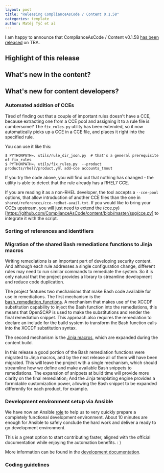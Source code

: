 ```yaml
---
layout: post
title: "Releasing ComplianceAsCode / Content 0.1.58"
categories: template
author: Matěj Týč et al
---
```


I am happy to announce that ComplianceAsCode / Content v0.1.58 [has been released](https://github.com/ComplianceAsCode/content/releases/tag/v0.1.58) on TBA.

## Highlight of this release

## What's new in the content?

## What's new for content developers?


### Automated addition of CCEs

Tired of finding out that a couple of important rules doesn't have a CCE, because extracting one from a CCE pool and assigning it to a rule file is cumbersome?
The `fix_rules.py` utility has been extended, so it now automatically picks up a CCE in a CCE file, and places it right into the specified rule.

You can use it like this:

```
$ PYTHONPATH=. utils/rule_dir_json.py  # that's a general prerequisite of fix_rules
$ PYTHONPATH=. utils/fix_rules.py  --product products/rhel7/product.yml add-cce accounts_tmout 
``` 

If you try the code above, you will find out that nothing has changed - the utility is able to detect that the rule already has a RHEL7 CCE.

If you are reading it as a non-RHEL developer, the tool accepts a `--cce-pool` options, that allow introduction of another CCE files than the one in `shared/references/cce-redhat-avail.txt`.
If you would like to bring your CCEs upstream, you will just need to extend the (cce.py)[https://github.com/ComplianceAsCode/content/blob/master/ssg/cce.py] to integrate it with the script.


### Sorting of references and identifiers

### Migration of the shared Bash remediations functions to Jinja macros

Writing remediations is an important part of developing security content.
And although each rule addresses a single configuration change, different rules may need to run similar commands to remediate the system.
So it is only natural that the project provides a library to streamline development and reduce code duplication.

The project features two mechanisms that make Bash code available for use in remediations.
The first mechanism is the [bash_remediation_functions](https://github.com/ComplianceAsCode/content/tree/v0.1.57/shared/bash_remediation_functions).
A mechanism that makes use of the XCCDF substitution capability to inject the Bash function into the remediations, this means that OpenSCAP is used to make the substitutions and render the final remediation snippet.
This approach also requires the remediation to declare an include for the build system to transform the Bash function calls into the XCCDF substitution syntax.

The second mechanism is the [Jinja macros](https://github.com/ComplianceAsCode/content/blob/v0.1.57/shared/macros-bash.jinja), which are expanded during the content build.

In this release a good portion of the Bash remediation functions were migrated to Jinja macros, and by the next release all of them will have been migrated.
This will leave the project with a single mechanism, which should streamline how we define and make available Bash snippets to remediations.
The expansion of snippets at build time will provide more clarity on the final remediation;
And the Jinja templating engine provides a formidable customization power, allowing the Bash snippet to be expanded differently for each product, for example.

### Development environment setup via Ansible

We have now an Ansible [role](https://galaxy.ansible.com/marcusburghardt/ansible_role_openscap) to help us to very quickly prepare a completely functional development environment. About 10 minutes are enough for Ansible to safely conclude the hard work and deliver a ready to go development environment.

This is a great option to start contributing faster, aligned with the official documentation while enjoying the automation benefits. : )

More information can be found in the [development documentation](https://complianceascode.readthedocs.io/en/latest/manual/developer/02_building_complianceascode.html#fast-track).


### Coding guidelines
